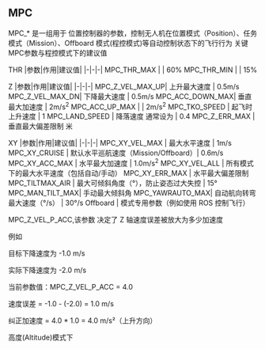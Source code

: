 ## MPC

MPC_* 是一组用于 位置控制器的参数，控制无人机在位置模式（Position）、任务模式（Mission）、Offboard 模式(程控模式)等自动控制状态下的飞行行为
关键MPC参数与程控模式下的建议值

THR
|参数|作用|建议值|
|-|-|-|
MPC_THR_MAX     |  | 60%
MPC_THR_MIN     |  | 15%

Z
|参数|作用|建议值|
|-|-|-|
MPC_Z_VEL_MAX_UP|  上升最大速度 | 0.5m/s
MPC_Z_VEL_MAX_DN|  下降最大速度 | 0.5m/s
MPC_ACC_DOWN_MAX|  垂直最大加速度 | 2m/s<sup>2</sup>
MPC_ACC_UP_MAX  |  |  2m/s<sup>2</sup>
MPC_TKO_SPEED	  |  起飞时上升速度 | 1
MPC_LAND_SPEED  |  降落速度	通常设为 | 0.4
MPC_Z_ERR_MAX	  |  垂直最大偏差限制	米

XY
|参数|作用|建议值|
|-|-|-|
MPC_XY_VEL_MAX  |  最大水平速度	| 1m/s
MPC_XY_CRUISE   |  默认水平巡航速度（Mission/Offboard）| 0.6m/s
MPC_XY_ACC_MAX	|  水平最大加速度	| 1.0m/s<sup>2</sup>
MPC_XY_VEL_ALL	|  所有模式下的最大水平速度（包括自动/手动）
MPC_XY_ERR_MAX  |  水平最大偏差限制
MPC_TILTMAX_AIR |  最大可倾斜角度（°），防止姿态过大失控 | 15°
MPC_MAN_TILT_MAX|  手动最大倾斜角
MPC_YAWRAUTO_MAX|  自动航向转弯最大速度（°/s） | 30°/s
Offboard        |  模式专用参数（例如使用 ROS 控制飞行）

MPC_Z_VEL_P_ACC,该参数 决定了 Z 轴速度误差被放大为多少加速度

例如

目标下降速度为 -1.0 m/s

实际下降速度为 -2.0 m/s

当前参数值：MPC_Z_VEL_P_ACC = 4.0

速度误差 = -1.0 - (-2.0) = 1.0 m/s

纠正加速度 = 4.0 * 1.0 = 4.0 m/s²（上升方向）

高度(Altitude)模式下






